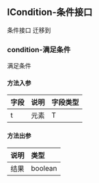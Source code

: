 ## ICondition-条件接口

条件接口
迁移到

### condition-满足条件

满足条件

#### 方法入参

| 字段 | 说明 | 字段类型 |
|:---|:---|:---|
| t | 元素 | T |

#### 方法出参

| 说明 | 类型 |
|:---|:---|
| 结果 | boolean |




